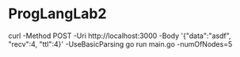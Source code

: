 # ProgLangLab2
curl -Method POST -Uri http://localhost:3000 -Body '{"data":"asdf", "recv":4, "ttl":4}' -UseBasicParsing
go run main.go -numOfNodes=5
